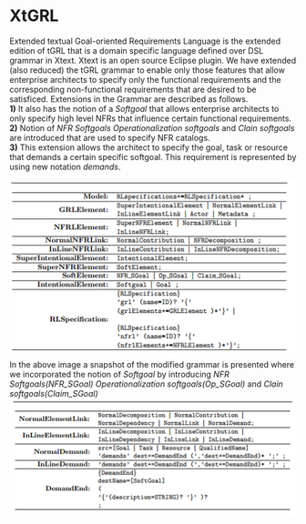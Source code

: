 # XtGRL
Extended textual Goal-oriented Requirements Language is the extended edition of tGRL that is a domain specific language defined over DSL grammar in Xtext. Xtext is an open source Eclipse plugin. We have extended (also reduced) the tGRL grammar to enable only those features that allow enterprise architects to specify only the functional requirements and the corresponding non-functional requirements that are desired to be satisficed.
Extensions in the Grammar are described as follows.\
**1)** It also has the notion of a *_Softgoal_* that allows enterprise architects to only specify high level NFRs that
influence certain functional requirements.\
**2)** Notion of *_NFR Softgoals_* *_Operationalization softgoals_* and *_Clain softgoals_* are introduced that are used to specify NFR catalogs.\
**3)** This extension allows the architect to specify the goal, task or resource that demands a certain specific softgoal. This requirement is represented by using new notation *_demands_*.

   ![](https://github.com/GRL2APK/XtGRL/blob/master/images/img1.PNG)
In the above image a snapshot of the modified grammar is presented where we incorporated the notion of *_Softgoal_* by introducing  *_NFR Softgoals_(NFR_SGoal)* *_Operationalization softgoals_(Op_SGoal)* and *_Clain softgoals_(Claim_SGoal)*
   ![](https://github.com/GRL2APK/XtGRL/blob/master/images/img2.PNG)
   
      
